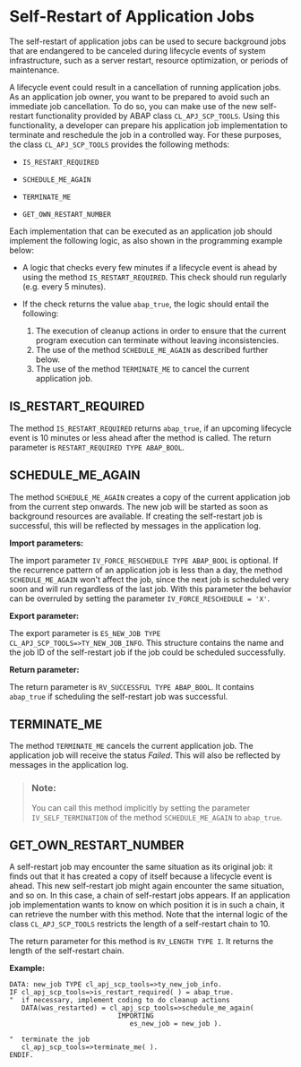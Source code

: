 <!-- loio76ce7b2660054eb7871f3281fc715bf6 -->

# Self-Restart of Application Jobs

The self-restart of application jobs can be used to secure background jobs that are endangered to be canceled during lifecycle events of system infrastructure, such as a server restart, resource optimization, or periods of maintenance.

A lifecycle event could result in a cancellation of running application jobs. As an application job owner, you want to be prepared to avoid such an immediate job cancellation. To do so, you can make use of the new self-restart functionality provided by ABAP class `CL_APJ_SCP_TOOLS`. Using this functionality, a developer can prepare his application job implementation to terminate and reschedule the job in a controlled way. For these purposes, the class `CL_APJ_SCP_TOOLS` provides the following methods:

-   `IS_RESTART_REQUIRED`

-   `SCHEDULE_ME_AGAIN`

-   `TERMINATE_ME`

-   `GET_OWN_RESTART_NUMBER`


Each implementation that can be executed as an application job should implement the following logic, as also shown in the programming example below:

-   A logic that checks every few minutes if a lifecycle event is ahead by using the method `IS_RESTART_REQUIRED`. This check should run regularly \(e.g. every 5 minutes\).

-   If the check returns the value `abap_true`, the logic should entail the following:
    1.  The execution of cleanup actions in order to ensure that the current program execution can terminate without leaving inconsistencies.
    2.  The use of the method `SCHEDULE_ME_AGAIN` as described further below.
    3.  The use of the method `TERMINATE_ME` to cancel the current application job.




<a name="loio76ce7b2660054eb7871f3281fc715bf6__section_d33_fcs_4qb"/>

## IS\_RESTART\_REQUIRED

The method `IS_RESTART_REQUIRED` returns `abap_true`, if an upcoming lifecycle event is 10 minutes or less ahead after the method is called. The return parameter is `RESTART_REQUIRED TYPE ABAP_BOOL`.



<a name="loio76ce7b2660054eb7871f3281fc715bf6__section_w5p_jcs_4qb"/>

## SCHEDULE\_ME\_AGAIN

The method `SCHEDULE_ME_AGAIN` creates a copy of the current application job from the current step onwards. The new job will be started as soon as background resources are available. If creating the self-restart job is successful, this will be reflected by messages in the application log.

**Import parameters:**

The import parameter `IV_FORCE_RESCHEDULE TYPE ABAP_BOOL` is optional. If the recurrence pattern of an application job is less than a day, the method `SCHEDULE_ME_AGAIN` won't affect the job, since the next job is scheduled very soon and will run regardless of the last job. With this parameter the behavior can be overruled by setting the parameter `IV_FORCE_RESCHEDULE = 'X'`.

**Export parameter:**

The export parameter is `ES_NEW_JOB TYPE CL_APJ_SCP_TOOLS=>TY_NEW_JOB_INFO`. This structure contains the name and the job ID of the self-restart job if the job could be scheduled successfully.

**Return parameter:**

The return parameter is `RV_SUCCESSFUL TYPE ABAP_BOOL`. It contains `abap_true` if scheduling the self-restart job was successful.



<a name="loio76ce7b2660054eb7871f3281fc715bf6__section_s5v_vbx_3sb"/>

## TERMINATE\_ME

The method `TERMINATE_ME` cancels the current application job. The application job will receive the status *Failed*. This will also be reflected by messages in the application log.

> ### Note:  
> You can call this method implicitly by setting the parameter `IV_SELF_TERMINATION` of the method `SCHEDULE_ME_AGAIN` to `abap_true`.



<a name="loio76ce7b2660054eb7871f3281fc715bf6__section_wvy_y2s_4qb"/>

## GET\_OWN\_RESTART\_NUMBER

A self-restart job may encounter the same situation as its original job: it finds out that it has created a copy of itself because a lifecycle event is ahead. This new self-restart job might again encounter the same situation, and so on. In this case, a chain of self-restart jobs appears. If an application job implementation wants to know on which position it is in such a chain, it can retrieve the number with this method. Note that the internal logic of the class `CL_APJ_SCP_TOOLS` restricts the length of a self-restart chain to 10.

The return parameter for this method is `RV_LENGTH TYPE I`. It returns the length of the self-restart chain.

**Example:**

```abap
DATA: new_job TYPE cl_apj_scp_tools=>ty_new_job_info.
IF cl_apj_scp_tools=>is_restart_required( ) = abap_true.
"  if necessary, implement coding to do cleanup actions
   DATA(was_restarted) = cl_apj_scp_tools=>schedule_me_again(
                           IMPORTING
                              es_new_job = new_job ).

"  terminate the job
   cl_apj_scp_tools=>terminate_me( ).
ENDIF.
```


